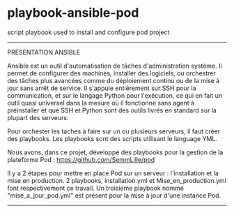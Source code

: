 # playbook-ansible-pod
script playbook used to install and configure pod project

--------------------------------------------------------------------------------------------------------------------------------------------------------

PRESENTATION ANSIBLE

Ansible est un outil d'automatisation de tâches d'administration système. Il permet de configurer des machines, installer des logiciels, ou orchestrer des tâches plus avancées comme du déploiement continu ou de la mise à jour sans arrêt de service. Il s'appuie entièrement sur SSH pour la communication, et sur le langage Python pour l'exécution, ce qui en fait un outil quasi universel dans la mesure où il fonctionne sans agent à préinstaller et que SSH et Python sont des outils livrés en standard sur la plupart des serveurs.


Pour orchester les taches à faire sur un ou plusieurs serveurs, il faut créer des playbooks. Les playbooks sont des scripts utilisant le language YML. 

Nous avons, dans ce projet, développé des playbooks pour la gestion de la plateforme Pod : https://github.com/SemmLille/pod

Il y a 2 étapes pour mettre en place Pod sur un serveur : l'installation et la mise en production. 2 playbooks, installation.yml et Mise_en_production.yml font respectivement ce travail. 
Un troisieme playbook nommé "mise_a_jour_pod.yml" est présent pour la mise à jour d'une instance Pod.

---------------------------------------------------------------------------------------------------------------------------------------------------------

